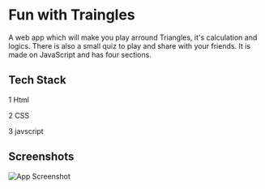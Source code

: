 
# Fun with Traingles
A web app which will make you play arround Triangles, it's calculation and logics. There is also a small quiz to play and share with your friends. It is made on JavaScript and has four sections.


## Tech Stack

1 Html

2 CSS

3 javscript


## Screenshots

![App Screenshot](https://res.cloudinary.com/dbf4u7qfy/image/upload/v1666017545/Screenshot_2022-10-17_at_20-05-43_Area_qypijg.png)

